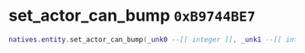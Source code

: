 # set_actor_can_bump `0xB9744BE7`

```lua
natives.entity.set_actor_can_bump(_unk0 --[[ integer ]], _unk1 --[[ integer ]])
```